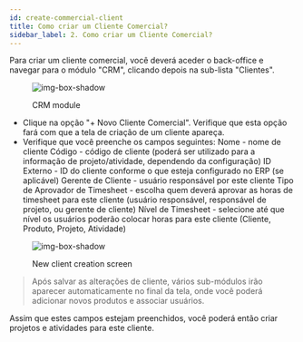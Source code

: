 ```yaml
---
id: create-commercial-client
title: Como criar um Cliente Comercial?
sidebar_label: 2. Como criar um Cliente Comercial?
---
```


Para criar um cliente comercial, você deverá aceder o back-office e navegar para o módulo "CRM", clicando depois na sub-lista "Clientes".

<figure>

![img-box-shadow](/img/university/crm/crm-commercialclient-1.png)
<figcaption>CRM module</figcaption>
</figure>

- Clique na opção "+ Novo Cliente Comercial". Verifique que esta opção fará com que a tela de criação de um cliente apareça.
- Verifique que você preenche os campos seguintes:
Nome - nome de cliente
Código - código de cliente (poderá ser utilizado para a informação de projeto/atividade, dependendo da configuração)
ID Externo - ID do cliente conforme o que esteja configurado no ERP (se aplicável)
Gerente de Cliente - usuário responsável por este cliente
Tipo de Aprovador de Timesheet - escolha quem deverá aprovar as horas de timesheet para este cliente (usuário responsável, responsável de projeto, ou gerente de cliente)
Nível de Timesheet - selecione até que nível os usuários poderão colocar horas para este cliente (Cliente, Produto, Projeto, Atividade)

<figure>

![img-box-shadow](/img/university/crm/crm-commercialclient-2.png)
<figcaption>New client creation screen</figcaption>
</figure>

>Após salvar as alterações de cliente, vários sub-módulos irão aparecer automaticamente no final da tela, onde você poderá adicionar novos produtos e associar usuários.

Assim que estes campos estejam preenchidos, você poderá então criar projetos e atividades para este cliente.
